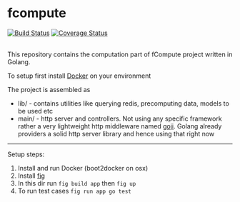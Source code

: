 # fcompute

[![Build Status](https://travis-ci.org/sharma-abhishek-it/fcompute.svg?branch=master)](https://travis-ci.org/sharma-abhishek-it/fcompute)
[![Coverage Status](https://coveralls.io/repos/sharma-abhishek-it/fcompute/badge.svg?branch=master)](https://coveralls.io/r/sharma-abhishek-it/fcompute?branch=master)

<br>
This repository contains the computation part of fCompute project written in Golang.

To setup first install [Docker](https://docs.docker.com/) on your environment

The project is assembled as

- lib/ - contains utilities like querying redis, precomputing data, models to be used etc
- main/ - http server and controllers. Not using any specific framework rather a very lightweight http middleware named [goji](https://goji.io/). Golang already providers a solid http server library and hence using that right now


-----------------
Setup steps:
1. Install and run Docker (boot2docker on osx)
2. Install [fig](http://www.fig.sh/)
3. In this dir run `fig build app` then `fig up`
4. To run test cases `fig run app go test`
